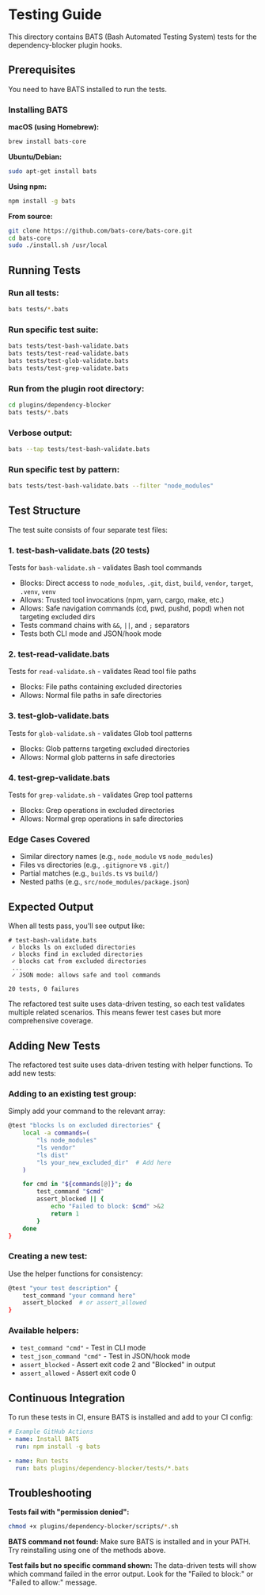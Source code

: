 # Testing Guide

This directory contains BATS (Bash Automated Testing System) tests for the dependency-blocker plugin hooks.

## Prerequisites

You need to have BATS installed to run the tests.

### Installing BATS

**macOS (using Homebrew):**
```bash
brew install bats-core
```

**Ubuntu/Debian:**
```bash
sudo apt-get install bats
```

**Using npm:**
```bash
npm install -g bats
```

**From source:**
```bash
git clone https://github.com/bats-core/bats-core.git
cd bats-core
sudo ./install.sh /usr/local
```

## Running Tests

### Run all tests:
```bash
bats tests/*.bats
```

### Run specific test suite:
```bash
bats tests/test-bash-validate.bats
bats tests/test-read-validate.bats
bats tests/test-glob-validate.bats
bats tests/test-grep-validate.bats
```

### Run from the plugin root directory:
```bash
cd plugins/dependency-blocker
bats tests/*.bats
```

### Verbose output:
```bash
bats --tap tests/test-bash-validate.bats
```

### Run specific test by pattern:
```bash
bats tests/test-bash-validate.bats --filter "node_modules"
```

## Test Structure

The test suite consists of four separate test files:

### 1. **test-bash-validate.bats** (20 tests)
Tests for `bash-validate.sh` - validates Bash tool commands
   - Blocks: Direct access to `node_modules`, `.git`, `dist`, `build`, `vendor`, `target`, `.venv`, `venv`
   - Allows: Trusted tool invocations (npm, yarn, cargo, make, etc.)
   - Allows: Safe navigation commands (cd, pwd, pushd, popd) when not targeting excluded dirs
   - Tests command chains with `&&`, `||`, and `;` separators
   - Tests both CLI mode and JSON/hook mode

### 2. **test-read-validate.bats**
Tests for `read-validate.sh` - validates Read tool file paths
   - Blocks: File paths containing excluded directories
   - Allows: Normal file paths in safe directories

### 3. **test-glob-validate.bats**
Tests for `glob-validate.sh` - validates Glob tool patterns
   - Blocks: Glob patterns targeting excluded directories
   - Allows: Normal glob patterns in safe directories

### 4. **test-grep-validate.bats**
Tests for `grep-validate.sh` - validates Grep tool patterns
   - Blocks: Grep operations in excluded directories
   - Allows: Normal grep operations in safe directories

### Edge Cases Covered
   - Similar directory names (e.g., `node_module` vs `node_modules`)
   - Files vs directories (e.g., `.gitignore` vs `.git/`)
   - Partial matches (e.g., `builds.ts` vs `build/`)
   - Nested paths (e.g., `src/node_modules/package.json`)

## Expected Output

When all tests pass, you'll see output like:
```
# test-bash-validate.bats
 ✓ blocks ls on excluded directories
 ✓ blocks find in excluded directories
 ✓ blocks cat from excluded directories
 ...
 ✓ JSON mode: allows safe and tool commands

20 tests, 0 failures
```

The refactored test suite uses data-driven testing, so each test validates multiple related scenarios. This means fewer test cases but more comprehensive coverage.

## Adding New Tests

The refactored test suite uses data-driven testing with helper functions. To add new tests:

### Adding to an existing test group:
Simply add your command to the relevant array:

```bash
@test "blocks ls on excluded directories" {
    local -a commands=(
        "ls node_modules"
        "ls vendor"
        "ls dist"
        "ls your_new_excluded_dir"  # Add here
    )

    for cmd in "${commands[@]}"; do
        test_command "$cmd"
        assert_blocked || {
            echo "Failed to block: $cmd" >&2
            return 1
        }
    done
}
```

### Creating a new test:
Use the helper functions for consistency:

```bash
@test "your test description" {
    test_command "your command here"
    assert_blocked  # or assert_allowed
}
```

### Available helpers:
- `test_command "cmd"` - Test in CLI mode
- `test_json_command "cmd"` - Test in JSON/hook mode
- `assert_blocked` - Assert exit code 2 and "Blocked" in output
- `assert_allowed` - Assert exit code 0

## Continuous Integration

To run these tests in CI, ensure BATS is installed and add to your CI config:

```yaml
# Example GitHub Actions
- name: Install BATS
  run: npm install -g bats

- name: Run tests
  run: bats plugins/dependency-blocker/tests/*.bats
```

## Troubleshooting

**Tests fail with "permission denied":**
```bash
chmod +x plugins/dependency-blocker/scripts/*.sh
```

**BATS command not found:**
Make sure BATS is installed and in your PATH. Try reinstalling using one of the methods above.

**Test fails but no specific command shown:**
The data-driven tests will show which command failed in the error output. Look for the "Failed to block:" or "Failed to allow:" message.
